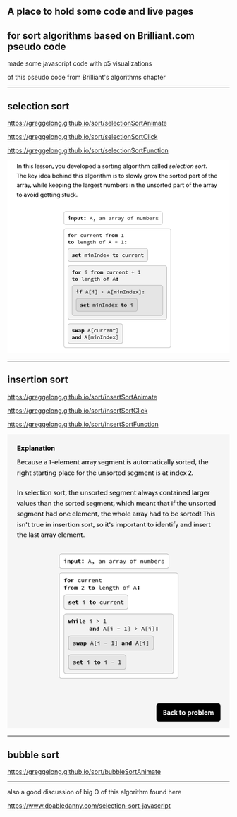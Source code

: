 ## A place to hold some code and live pages
## for sort algorithms based on Brilliant.com pseudo code


made some javascript code with p5 visualizations

of this pseudo code from Brilliant's algorithms chapter

---------
## selection sort

https://greggelong.github.io/sort/selectionSortAnimate


https://greggelong.github.io/sort/selectionSortClick


https://greggelong.github.io/sort/selectionSortFunction


![selectionSortBrilliant.png](selectionSortBrilliant.png)



----
## insertion sort


https://greggelong.github.io/sort/insertSortAnimate

https://greggelong.github.io/sort/insertSortClick

https://greggelong.github.io/sort/insertSortFunction


![insertSortBrilliant.png](insertSortBrilliant.png)




-----

## bubble sort

https://greggelong.github.io/sort/bubbleSortAnimate


----

also a good discussion of big O of this algorithm found here

https://www.doabledanny.com/selection-sort-javascript





